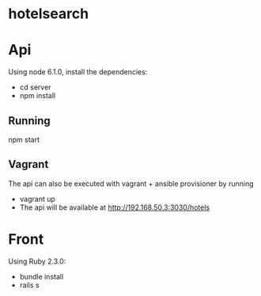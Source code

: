 # hotelsearch

Api
======
Using node 6.1.0, install the dependencies:
- cd server
- npm install

Running
---------
npm start

Vagrant
----
The api can also be executed with vagrant + ansible provisioner by running
- vagrant up
- The api will be available at http://192.168.50.3:3030/hotels

Front
======

Using Ruby 2.3.0:

- bundle install
- rails s
